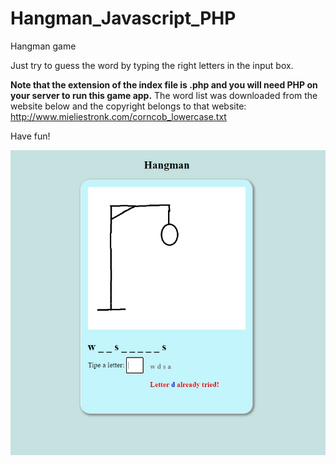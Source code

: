 # Hangman_Javascript_PHP
Hangman game

Just try to guess the word by typing the right letters in the input box.

**Note that the extension of the index file is .php and you will need PHP on your server to run this game app.**
The word list was downloaded from the website below and the copyright belongs to that website:
http://www.mieliestronk.com/corncob_lowercase.txt


Have fun!

![](hangman_screenshot.jpg)


